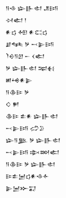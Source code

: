 <div class='block'>
<div class='line'>𒀀𒈾 𒇽𒃲𒊕 𒂗𒅀</div>
<div class='line'>𒀴𒅗 𒁹</div>
<div class='line'>𒀭𒌓 𒅇 𒀭𒀫𒌓</div>
<div class='line'>𒋗𒈝 𒃻 𒁁𒉌𒅀</div>
<div class='line'>𒇺𒀪𒀀𒇻 𒀸 𒌋𒅗</div>
<div class='line'>𒃻 𒇽𒃲𒊕 𒉈𒈬</div>
<div class='line'>𒅖𒆲𒀭𒉌</div>
<div class='line'>𒀀𒆠𒄿 𒃻</div>
<div class='line'>𒄭 𒂍</div>
<div class='line'>𒆠𒄿 𒉺𒀭 𒇽𒃲𒊕</div>
<div class='line'>𒁁𒉌𒅀 𒈤𒊒</div>
<div class='line'>𒇽𒀀𒆥 𒃻 𒇽𒃲𒊕</div>
<div class='line'>𒁁𒉌𒅀 𒇸𒇷𒅗</div>
<div class='line'>𒀀𒆠𒄿 𒃻 𒇽𒃲𒊕</div>
<div class='line'>𒄿𒉺𒅁𒌓𒀭𒈾𒅆</div>
<div class='line'>𒉌𒅁𒁍𒍑</div>
</div>